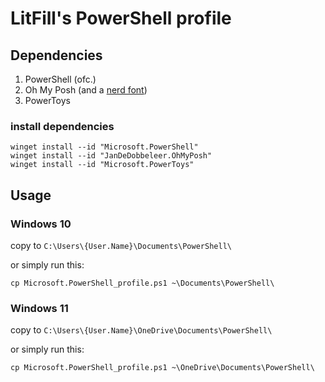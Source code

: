 # LitFill's PowerShell profile

## Dependencies

 1. PowerShell (ofc.)
 1. Oh My Posh (and a [nerd font](https://github.com/ryanoasis/nerd-fonts))
 1. PowerToys

### install dependencies

    winget install --id "Microsoft.PowerShell"
    winget install --id "JanDeDobbeleer.OhMyPosh"
    winget install --id "Microsoft.PowerToys"

## Usage

### Windows 10

copy to `C:\Users\{User.Name}\Documents\PowerShell\`

or simply run this:

```
cp Microsoft.PowerShell_profile.ps1 ~\Documents\PowerShell\
```

### Windows 11

copy to `C:\Users\{User.Name}\OneDrive\Documents\PowerShell\`

or simply run this:

```
cp Microsoft.PowerShell_profile.ps1 ~\OneDrive\Documents\PowerShell\
```

